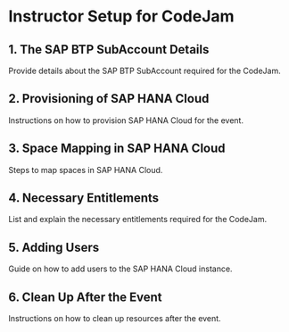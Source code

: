 # Instructor Setup for CodeJam

## 1. The SAP BTP SubAccount Details

Provide details about the SAP BTP SubAccount required for the CodeJam.

## 2. Provisioning of SAP HANA Cloud

Instructions on how to provision SAP HANA Cloud for the event.

## 3. Space Mapping in SAP HANA Cloud

Steps to map spaces in SAP HANA Cloud.

## 4. Necessary Entitlements

List and explain the necessary entitlements required for the CodeJam.

## 5. Adding Users

Guide on how to add users to the SAP HANA Cloud instance.

## 6. Clean Up After the Event

Instructions on how to clean up resources after the event.
